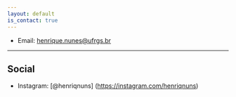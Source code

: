 ```yaml
---
layout: default
is_contact: true
---
```


* Email: [henrique.nunes@ufrgs.br](mailto:henrique.nunes@ufrgs.br)


---

## Social
* Instagram: [@henriqnuns] (https://instagram.com/henriqnuns)
